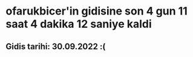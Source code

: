 # ofarukbicer'in gidisine son 4 gun 11 saat 4 dakika 12 saniye kaldi

## Gidis tarihi: 30.09.2022 :(